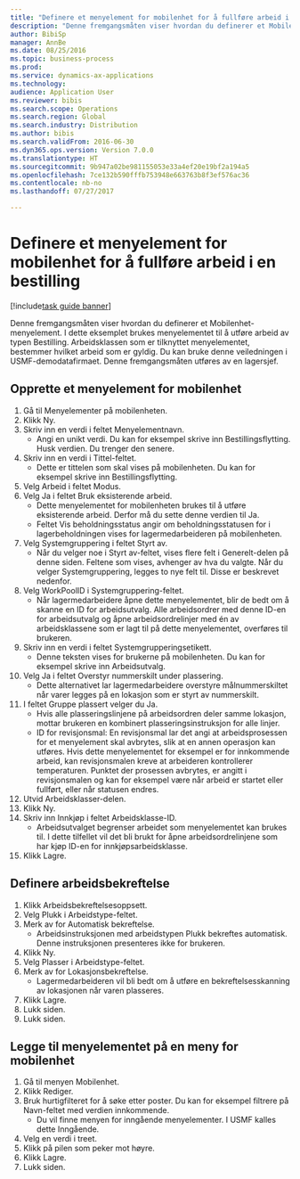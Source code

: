 ```yaml
--- 
title: "Definere et menyelement for mobilenhet for å fullføre arbeid i en bestilling"
description: "Denne fremgangsmåten viser hvordan du definerer et Mobilenhet-menyelement."
author: BibiSp
manager: AnnBe
ms.date: 08/25/2016
ms.topic: business-process
ms.prod: 
ms.service: dynamics-ax-applications
ms.technology: 
audience: Application User
ms.reviewer: bibis
ms.search.scope: Operations
ms.search.region: Global
ms.search.industry: Distribution
ms.author: bibis
ms.search.validFrom: 2016-06-30
ms.dyn365.ops.version: Version 7.0.0
ms.translationtype: HT
ms.sourcegitcommit: 9b947a02be981155053e33a4ef20e19bf2a194a5
ms.openlocfilehash: 7ce132b590fffb753948e663763b8f3ef576ac36
ms.contentlocale: nb-no
ms.lasthandoff: 07/27/2017

---
```

# <a name="set-up-a-mobile-device-menu-item-for-completing-work-in-a-purchase-order"></a>Definere et menyelement for mobilenhet for å fullføre arbeid i en bestilling

[!include[task guide banner](../../includes/task-guide-banner.md)]

Denne fremgangsmåten viser hvordan du definerer et Mobilenhet-menyelement. I dette eksemplet brukes menyelementet til å utføre arbeid av typen Bestilling. Arbeidsklassen som er tilknyttet menyelementet, bestemmer hvilket arbeid som er gyldig. Du kan bruke denne veiledningen i USMF-demodatafirmaet. Denne fremgangsmåten utføres av en lagersjef.


## <a name="create-a-mobile-device-menu-item"></a>Opprette et menyelement for mobilenhet
1. Gå til Menyelementer på mobilenheten.
2. Klikk Ny.
3. Skriv inn en verdi i feltet Menyelementnavn.
    * Angi en unikt verdi. Du kan for eksempel skrive inn Bestillingsflytting. Husk verdien. Du trenger den senere.  
4. Skriv inn en verdi i Tittel-feltet.
    * Dette er tittelen som skal vises på mobilenheten. Du kan for eksempel skrive inn Bestillingsflytting.  
5. Velg Arbeid i feltet Modus.
6. Velg Ja i feltet Bruk eksisterende arbeid.
    * Dette menyelementet for mobilenheten brukes til å utføre eksisterende arbeid. Derfor må du sette denne verdien til Ja.  
    * Feltet Vis beholdningsstatus angir om beholdningsstatusen for i lagerbeholdningen vises for lagermedarbeideren på mobilenheten.  
7. Velg Systemgruppering i feltet Styrt av.
    * Når du velger noe i Styrt av-feltet, vises flere felt i Generelt-delen på denne siden. Feltene som vises, avhenger av hva du valgte. Når du velger Systemgruppering, legges to nye felt til. Disse er beskrevet nedenfor.  
8. Velg WorkPoolID i Systemgruppering-feltet.
    * Når lagermedarbeidere åpne dette menyelementet, blir de bedt om å skanne en ID for arbeidsutvalg. Alle arbeidsordrer med denne ID-en for arbeidsutvalg og åpne arbeidsordrelinjer med én av arbeidsklassene som er lagt til på dette menyelementet, overføres til brukeren.  
9. Skriv inn en verdi i feltet Systemgrupperingsetikett.
    * Denne teksten vises for brukerne på mobilenheten. Du kan for eksempel skrive inn Arbeidsutvalg.  
10. Velg Ja i feltet Overstyr nummerskilt under plassering.
    * Dette alternativet lar lagermedarbeidere overstyre målnummerskiltet når varer legges på en lokasjon som er styrt av nummerskilt.  
11. I feltet Gruppe plassert velger du Ja.
    * Hvis alle plasseringslinjene på arbeidsordren deler samme lokasjon, mottar brukeren en kombinert plasseringsinstruksjon for alle linjer.  
    * ID for revisjonsmal: En revisjonsmal lar det angi at arbeidsprosessen for et menyelement skal avbrytes, slik at en annen operasjon kan utføres. Hvis dette menyelementet for eksempel er for innkommende arbeid, kan revisjonsmalen kreve at arbeideren kontrollerer temperaturen. Punktet der prosessen avbrytes, er angitt i revisjonsmalen og kan for eksempel være når arbeid er startet eller fullført, eller når statusen endres.  
12. Utvid Arbeidsklasser-delen.
13. Klikk Ny.
14. Skriv inn Innkjøp i feltet Arbeidsklasse-ID.
    * Arbeidsutvalget begrenser arbeidet som menyelementet kan brukes til. I dette tilfellet vil det bli brukt for åpne arbeidsordrelinjene som har kjøp ID-en for innkjøpsarbeidsklasse.  
15. Klikk Lagre.

## <a name="set-up-work-confirmation"></a>Definere arbeidsbekreftelse
1. Klikk Arbeidsbekreftelsesoppsett.
2. Velg Plukk i Arbeidstype-feltet.
3. Merk av for Automatisk bekreftelse.
    * Arbeidsinstruksjonen med arbeidstypen Plukk bekreftes automatisk. Denne instruksjonen presenteres ikke for brukeren.  
4. Klikk Ny.
5. Velg Plasser i Arbeidstype-feltet.
6. Merk av for Lokasjonsbekreftelse.
    * Lagermedarbeideren vil bli bedt om å utføre en bekreftelsesskanning av lokasjonen når varen plasseres.  
7. Klikk Lagre.
8. Lukk siden.
9. Lukk siden.

## <a name="add-the-menu-item-to-a-mobile-device-menu"></a>Legge til menyelementet på en meny for mobilenhet
1. Gå til menyen Mobilenhet.
2. Klikk Rediger.
3. Bruk hurtigfilteret for å søke etter poster. Du kan for eksempel filtrere på Navn-feltet med verdien innkommende.
    * Du vil finne menyen for inngående menyelementer. I USMF kalles dette Inngående.  
4. Velg en verdi i treet.
5. Klikk på pilen som peker mot høyre.
6. Klikk Lagre.
7. Lukk siden.


